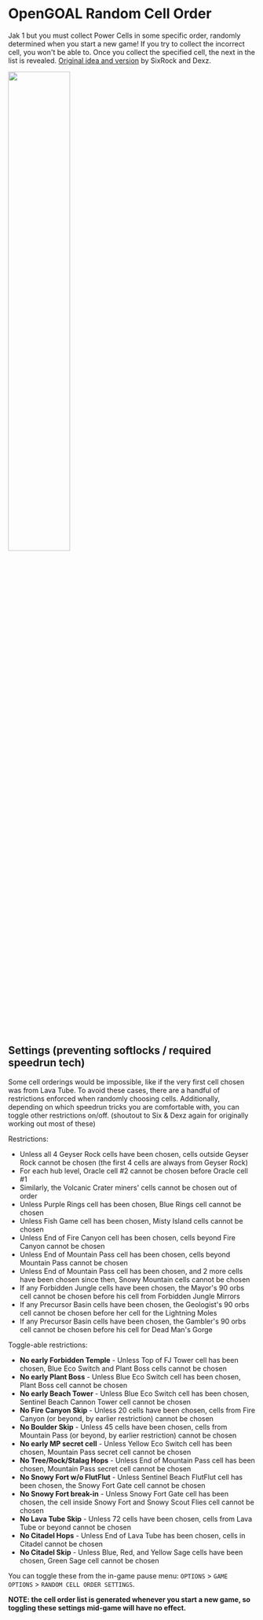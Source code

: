 # OpenGOAL Random Cell Order

Jak 1 but you must collect Power Cells in some specific order, randomly determined when you start a new game! If you try to collect the incorrect cell, you won't be able to. Once you collect the specified cell, the next in the list is revealed. [Original idea and version](https://teamrun.web.app/rco) by SixRock and Dexz.

<img src="https://github.com/OpenGOAL-Mods/OG-RCO/assets/2515356/f6c5bbcf-627d-43af-9571-654042cf19f2" width="50%"/>

## Settings (preventing softlocks / required speedrun tech)

Some cell orderings would be impossible, like if the very first cell chosen was from Lava Tube. To avoid these cases, there are a handful of restrictions enforced when randomly choosing cells. Additionally, depending on which speedrun tricks you are comfortable with, you can toggle other restrictions on/off. (shoutout to Six & Dexz again for originally working out most of these)

Restrictions:
- Unless all 4 Geyser Rock cells have been chosen, cells outside Geyser Rock cannot be chosen (the first 4 cells are always from Geyser Rock)
- For each hub level, Oracle cell #2 cannot be chosen before Oracle cell #1
- Similarly, the Volcanic Crater miners' cells cannot be chosen out of order
- Unless Purple Rings cell has been chosen, Blue Rings cell cannot be chosen
- Unless Fish Game cell has been chosen, Misty Island cells cannot be chosen
- Unless End of Fire Canyon cell has been chosen, cells beyond Fire Canyon cannot be chosen
- Unless End of Mountain Pass cell has been chosen, cells beyond Mountain Pass cannot be chosen
- Unless End of Mountain Pass cell has been chosen, and 2 more cells have been chosen since then, Snowy Mountain cells cannot be chosen
- If any Forbidden Jungle cells have been chosen, the Mayor's 90 orbs cell cannot be chosen before his cell from Forbidden Jungle Mirrors
- If any Precursor Basin cells have been chosen, the Geologist's 90 orbs cell cannot be chosen before her cell for the Lightning Moles
- If any Precursor Basin cells have been chosen, the Gambler's 90 orbs cell cannot be chosen before his cell for Dead Man's Gorge

Toggle-able restrictions:
- **No early Forbidden Temple** - Unless Top of FJ Tower cell has been chosen, Blue Eco Switch and Plant Boss cells cannot be chosen
- **No early Plant Boss** - Unless Blue Eco Switch cell has been chosen, Plant Boss cell cannot be chosen
- **No early Beach Tower** - Unless Blue Eco Switch cell has been chosen, Sentinel Beach Cannon Tower cell cannot be chosen
- **No Fire Canyon Skip** - Unless 20 cells have been chosen, cells from Fire Canyon (or beyond, by earlier restriction) cannot be chosen
- **No Boulder Skip** - Unless 45 cells have been chosen, cells from Mountain Pass (or beyond, by earlier restriction) cannot be chosen
- **No early MP secret cell** - Unless Yellow Eco Switch cell has been chosen, Mountain Pass secret cell cannot be chosen
- **No Tree/Rock/Stalag Hops** - Unless End of Mountain Pass cell has been chosen, Mountain Pass secret cell cannot be chosen
- **No Snowy Fort w/o FlutFlut** - Unless Sentinel Beach FlutFlut cell has been chosen, the Snowy Fort Gate cell cannot be chosen
- **No Snowy Fort break-in** - Unless Snowy Fort Gate cell has been chosen, the cell inside Snowy Fort and Snowy Scout Flies cell cannot be chosen
- **No Lava Tube Skip** - Unless 72 cells have been chosen, cells from Lava Tube or beyond cannot be chosen
- **No Citadel Hops** - Unless End of Lava Tube has been chosen, cells in Citadel cannot be chosen
- **No Citadel Skip** - Unless Blue, Red, and Yellow Sage cells have been chosen, Green Sage cell cannot be chosen

You can toggle these from the in-game pause menu: `OPTIONS` > `GAME OPTIONS` > `RANDOM CELL ORDER SETTINGS`.

**NOTE: the cell order list is generated whenever you start a new game, so toggling these settings mid-game will have no effect.**
